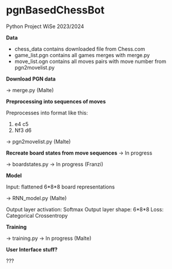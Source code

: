 # pgnBasedChessBot
Python Project WiSe 2023/2024

**Data**

- chess_data contains downloaded file from Chess.com
- game_list.pgn contains all games merges with merge.py
- move_list.ogn contains all moves pairs with move number from pgn2movelist.py

**Download PGN data**

-> merge.py (Malte)


**Preprocessing into sequences of moves**

Preprocesses into format like this:
1. e4 c5
2. Nf3 d6

-> pgn2movelist.py (Malte)


**Recreate board states from move sequences** -> In progress

-> boardstates.py -> In  progress (Franzi)

**Model**

Input: flattened 6\*8\*8 board representations

-> RNN_model.py (Malte)

Output layer activation: Softmax
Output layer shape: 6\*8\*8
Loss: Categorical Crossentropy

**Training**

-> training.py -> In progress (Malte)

**User Interface stuff?**

???
